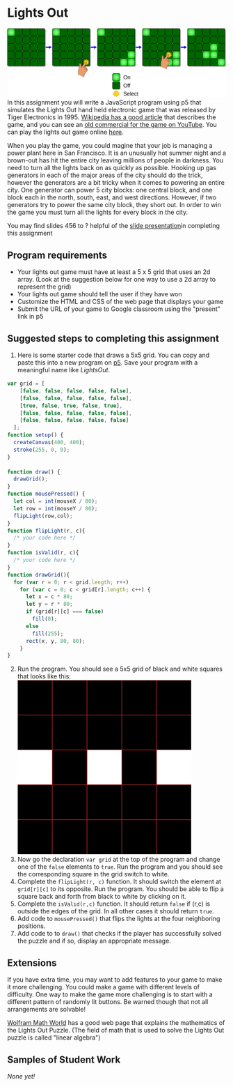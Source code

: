 Lights Out
==========
![](2880px-LightsOutIllustration.svg.png)   
In this assignment you will write a JavaScript program using p5 that simulates the Lights Out hand held electronic game that was released by Tiger Electronics in 1995. [Wikipedia has a good article](https://en.wikipedia.org/wiki/Lights_Out_(game)) that describes the game, and you can see an [old commercial for the game on YouTube](https://www.youtube.com/watch?v=pj0lVmhkx7M). You can play the lights out game online [here](https://daattali.com/shiny/lightsout/).

When you play the game, you could magine that your job is managing a power plant here in San Francisco. It is an unusually hot summer night and a brown-out has hit the entire city leaving millions of people in darkness. You need to turn all the lights back on as quickly as possible. Hooking up gas generators in each of the major areas of the city should do the trick, however the generators are a bit tricky when it comes to powering an entire city. One generator can power 5 city blocks: one central block, and one block each in the north, south, east, and west directions. However, if two generators try to power the same city block, they short out. In order to win the game you must turn all the lights for every block in the city.

You may find slides 456 to ? helpful of the [slide presentation](https://docs.google.com/presentation/d/1fm_Di0qR4HpRWTf8tJtcW3u5by3OrilfXIPZ517K1js/edit?usp=sharing)in completing this assignment

Program requirements
--------------------
* Your lights out game must have at least a 5 x 5 grid that uses an 2d array. (Look at the suggestion below for one way to use a 2d array to represent the grid) 
* Your lights out game should tell the user if they have won
* Customize the HTML and CSS of the web page that displays your game  
* Submit the URL of your game to Google classroom using the "present" link in p5

Suggested steps to completing this assignment
-----------
1. Here is some starter code that draws a 5x5 grid. You can copy and paste this into a new program on [p5](https://editor.p5js.org/). Save your program with a meaningful name like *LightsOut*.
```javascript
var grid = [
    [false, false, false, false, false],
    [false, false, false, false, false],
    [true, false, true, false, true],
    [false, false, false, false, false],
    [false, false, false, false, false]
  ];
function setup() {
  createCanvas(400, 400);
  stroke(255, 0, 0);
}

function draw() {
  drawGrid();
}
function mousePressed() {
  let col = int(mouseX / 80);
  let row = int(mouseY / 80);
  flipLight(row,col);
}
function flipLight(r, c){
  /* your code here */
}
function isValid(r, c){
  /* your code here */
}
function drawGrid(){
  for (var r = 0; r < grid.length; r++)
    for (var c = 0; c < grid[r].length; c++) {
      let x = c * 80;
      let y = r * 80;
      if (grid[r][c] === false) 
        fill(0);
      else 
        fill(255);
      rect(x, y, 80, 80);
    }
}
```
2. Run the program. You should see a 5x5 grid of black and white squares that looks like this: ![](LightsOut.jpg)
3. Now go the declaration `var grid` at the top of the program and change one of the `false` elements to `true`. Run the program and you should see the corresponding square in the grid switch to white.
4. Complete the `flipLight(r, c)` function. It should switch the element at `grid[r][c]` to its opposite. Run the program. You should be able to flip a square back and forth from black to white by clicking on it.
5. Complete the `isValid(r,c)` function. It should return `false` if (r,c) is outside the edges of the grid. In all other cases it should return `true`.
6. Add code to `mousePressed()` that flips the lights at the four neighboring positions.
7. Add code to to `draw()` that checks if the player has successfully solved the puzzle and if so, display an appropriate message.

Extensions
-----------
If you have extra time, you may want to add features to your game to make it more challenging. You could make a game with different levels of difficulty. One way to make the game more challenging is to start with a different pattern of randomly lit buttons. Be warned though that not all arrangements are solvable!

[Wolfram Math World](https://mathworld.wolfram.com/LightsOutPuzzle.html) has a good web page that explains the mathematics of the Lights Out Puzzle. (The field of math that is used to solve the Lights Out puzzle is called "linear algebra")

Samples of Student Work
-----------------------
*None yet!*


